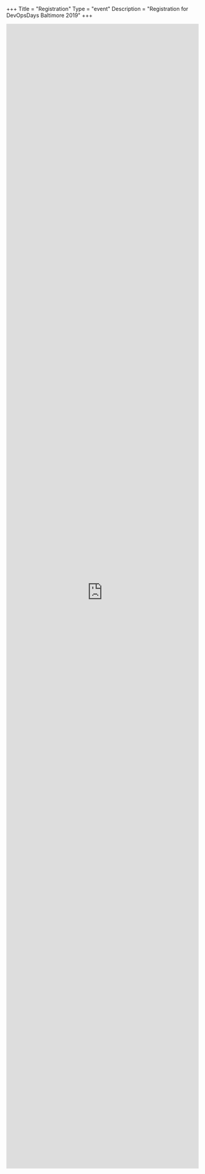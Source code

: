 +++
Title = "Registration"
Type = "event"
Description = "Registration for DevOpsDays Baltimore 2019"
+++

<iframe src="https://devopsdaysbaltimore2019.busyconf.com/bookings/new" frameborder="0" height="3000" width="100%" vspace="0" hspace="0" marginheight="5" marginwidth="5" scrolling="auto" allowtransparency="true"></iframe>
